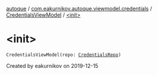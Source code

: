 [autoque](../../index.md) / [com.eakurnikov.autoque.viewmodel.credentials](../index.md) / [CredentialsViewModel](index.md) / [&lt;init&gt;](./-init-.md)

# &lt;init&gt;

`CredentialsViewModel(repo: `[`CredentialsRepo`](../../com.eakurnikov.autoque.data.repository/-credentials-repo/index.md)`)`

Created by eakurnikov on 2019-12-15


